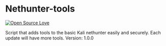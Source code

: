 # Nethunter-tools
[![Open Source Love](https://badges.frapsoft.com/os/v1/open-source.svg?v=102)](https://github.com/command-z3r0?tab=repositories)

Script that adds tools to the basic Kali nethunter easily and securely. Each update will have more tools. 
Version: 1.0.0 
